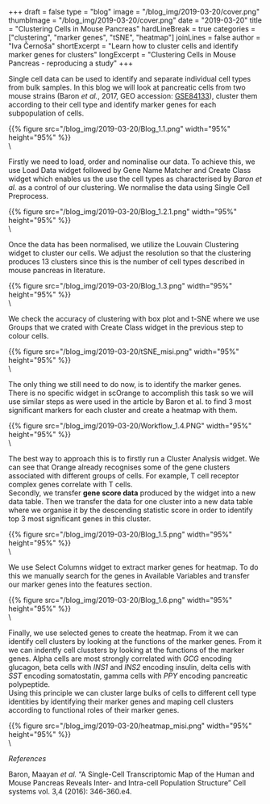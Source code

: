 ﻿+++
draft = false
type = "blog"
image = "/blog_img/2019-03-20/cover.png"
thumbImage = "/blog_img/2019-03-20/cover.png"
date = "2019-03-20"
title = "Clustering Cells in Mouse Pancreas"
hardLineBreak = true 
categories = ["clustering", "marker genes", "tSNE", "heatmap"]
joinLines = false
author = "Iva Černoša"
shortExcerpt = "Learn how to cluster cells and identify marker genes for clusters" 
longExcerpt = "Clustering Cells in Mouse Pancreas - reproducing a study" 
+++

Single cell data can be used to identify and separate individual cell types from bulk samples. 
In this blog we will look at pancreatic cells from two mouse strains (Baron <i>et al.</i>, 2017, GEO accession: 
<a href="https://www.ncbi.nlm.nih.gov/geo/query/acc.cgi?acc=GSE84133">GSE84133</a>), 
cluster them according to their cell type and identify marker genes for each subpopulation of cells. 

{{% figure src="/blog_img/2019-03-20/Blog_1.1.png" width="95%" height="95%" %}}
\
\


Firstly we need to load, order and nominalise our data. To achieve this, we use Load Data widget followed by Gene Name Matcher and Create Class widget which enables us the use the cell types as characterised by <i>Baron et al.</i> as a control of our clustering. We normalise the data using Single Cell Preprocess.

{{% figure src="/blog_img/2019-03-20/Blog_1.2.1.png" width="95%" height="95%" %}}
\
\

Once the data has been normalised, we utilize the Louvain Clustering widget to cluster our cells. We adjust the resolution so that the clustering produces 13 clusters since this is the number of cell types described in mouse pancreas in literature. 

{{% figure src="/blog_img/2019-03-20/Blog_1.3.png" width="95%" height="95%" %}}
\
\

We check the accuracy of clustering with box plot and t-SNE where we use Groups that we crated with Create Class widget in the previous step to colour cells. 

{{% figure src="/blog_img/2019-03-20/tSNE_misi.png" width="95%" height="95%" %}}
\
\

The only thing we still need to do now, is to identify the marker genes. There is no specific widget in scOrange to accomplish this task so we will use similar steps as were used in the article by Baron et al. to find 3 most significant markers for each cluster and create a heatmap with them. 

{{% figure src="/blog_img/2019-03-20/Workflow_1.4.PNG" width="95%" height="95%" %}}
\
\

The best way to approach this is to firstly run a Cluster Analysis widget. We can see that Orange already recognises some of the gene clusters associated with different groups of cells. For example, T cell receptor complex genes correlate with T cells.
<br>Secondly, we transfer <b>gene score data</b> produced by the widget into a new data table. Then we transfer the data for one cluster into a new data table where we organise it by the descending statistic score in order to identify top 3 most significant genes in this cluster. 

{{% figure src="/blog_img/2019-03-20/Blog_1.5.png" width="95%" height="95%" %}}
\
\

We use Select Columns widget to extract marker genes for heatmap. To do this we manually search for the genes in Available Variables and transfer our marker genes into the features section. 

{{% figure src="/blog_img/2019-03-20/Blog_1.6.png" width="95%" height="95%" %}}
\
\

Finally, we use selected genes to create the heatmap. From it we can identify cell clusters by looking at the functions of the marker genes.  From it we can indentfy cell clussters by looking at the functions of the marker genes. Alpha cells are most strongly correlated with <i>GCG</i> encoding glucagon, beta cells with <i>INS1</i> and <i>INS2</i> encoding insulin, delta cells with <i>SST</i> encoding somatostatin, gamma cells with <i>PPY</i> encoding pancreatic polypeptide.
<br> Using this principle we can cluster large bulks of cells to different cell type identities by identifying their marker genes and maping cell clusters according to functional roles of their marker genes.

{{% figure src="/blog_img/2019-03-20/heatmap_misi.png" width="95%" height="95%" %}}
\
\

*References*

Baron, Maayan <i>et al.</i> “A Single-Cell Transcriptomic Map of the Human and Mouse Pancreas Reveals Inter- and Intra-cell Population Structure” Cell systems vol. 3,4 (2016): 346-360.e4. 
